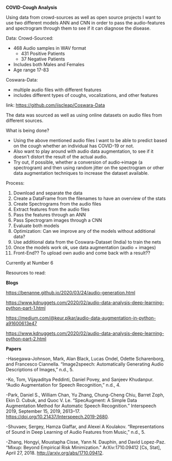 **COVID-Cough Analysis**

Using data from crowd-sources as well as open source projects I want to use two different models ANN and CNN in order to pass the audio-features and spectrogram through them to see if it can diagnose the disease. 

Data:
Crowd-Sourced: 
 
- 468 Audio samples in WAV format 
  - 431 Positive Patients 
  - 37 Negative Patients 
- Includes both Males and Females 
- Age range 17-83

Coswara-Data: 

- multiple audio files with different features 
- includes different types of coughs, vocalizations, and other features 

link: https://github.com/iiscleap/Coswara-Data


The data was sourced as well as using online datasets on audio files from different sources. 


What is being done?

- Using the above mentioned audio files I want to be able to predict based on the cough whether an individual has COVID-19 or not. 
- Also want to play around with audio data augmentation, to see if it doesn't distort the result of the actual audio. 
- Try out, if possible, whether a conversion of audio->image (a spectrogram) and then using random jitter on the spectrogram or other data augmentation techniques to increase the dataset available.  

Process: 
1. Download and separate the data
2. Create a DataFrame from the filenames to have an overview of the stats 
3. Create Spectrograms from the audio files 
4. Extract features from the audio files
5. Pass the features through an ANN 
6. Pass Spectrogram images through a CNN
7. Evaluate both models 
8. Optimization: Can we improve any of the models without additional data?
9. Use additional data from the Coswara-Dataset (India) to train the nets
10. Once the models work ok, use data augmentation (audio + images)
11. Front-End?? To upload own audio and come back with a result??

Currently at Number 6

Resources to read:

**Blogs**
 
https://benanne.github.io/2020/03/24/audio-generation.html

https://www.kdnuggets.com/2020/02/audio-data-analysis-deep-learning-python-part-1.html

https://medium.com/@keur.plkar/audio-data-augmentation-in-python-a91600613e47

https://www.kdnuggets.com/2020/02/audio-data-analysis-deep-learning-python-part-2.html


**Papers**

-Hasegawa-Johnson, Mark, Alan Black, Lucas Ondel, Odette Scharenborg, and Francesco Ciannella. “Image2speech: Automatically Generating Audio Descriptions of Images,” n.d., 5.

-Ko, Tom, Vijayaditya Peddinti, Daniel Povey, and Sanjeev Khudanpur. “Audio Augmentation for Speech Recognition,” n.d., 4.

-Park, Daniel S., William Chan, Yu Zhang, Chung-Cheng Chiu, Barret Zoph, Ekin D. Cubuk, and Quoc V. Le. “SpecAugment: A Simple Data Augmentation Method for Automatic Speech Recognition.” Interspeech 2019, September 15, 2019, 2613–17. https://doi.org/10.21437/Interspeech.2019-2680.

-Shuvaev, Sergey, Hamza Giaffar, and Alexei A Koulakov. “Representations of Sound in Deep Learning of Audio Features from Music,” n.d., 5.

-Zhang, Hongyi, Moustapha Cisse, Yann N. Dauphin, and David Lopez-Paz. “Mixup: Beyond Empirical Risk Minimization.” ArXiv:1710.09412 [Cs, Stat], April 27, 2018. http://arxiv.org/abs/1710.09412.



